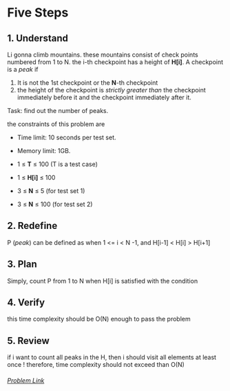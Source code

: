 # Five Steps

## 1. Understand
Li gonna climb mountains. these mountains consist of check points numbered from 1 to N. the i-th checkpoint has a height of **H[i]**. A checkpoint is a  _peak_ if   
 1. It is not the 1st checkpoint or the  **N**-th checkpoint 
 2. the height of the checkpoint is  _strictly greater than_  the checkpoint immediately before it and the checkpoint immediately after it.

Task: find out the number of peaks.

the constraints of this problem are

* Time limit: 10 seconds per test set.  
* Memory limit: 1GB.

* 1 ≤ **T** ≤ 100 (T is a test case) 
* 1 ≤ **H[i]** ≤ 100
* 3 ≤  **N**  ≤ 5 (for test set 1)  
* 3 ≤  **N**  ≤ 100 (for test set 2)

## 2. Redefine
 P (_peak_) can be defined as when 1 <= i < N -1, and H[i-1] < H[i] > H[i+1] 

## 3. Plan
Simply, count P from 1 to N when H[i] is satisfied with the condition

## 4. Verify
this time complexity should be O(N) enough to pass the problem

## 5. Review
if i want to count all peaks in the H, then i should visit all elements at least once !
therefore, time complexity should not exceed than O(N)

###### [Problem Link](https://codingcompetitions.withgoogle.com/kickstart/round/000000000019ffc8/00000000002d82e6)

